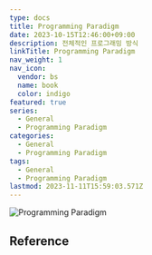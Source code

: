 ```yaml
---
type: docs
title: Programming Paradigm
date: 2023-10-15T12:46:00+09:00
description: 전체적인 프로그래밍 방식
linkTitle: Programming Paradigm
nav_weight: 1
nav_icon:
  vendor: bs
  name: book
  color: indigo
featured: true
series:
  - General
  - Programming Paradigm
categories:
  - General
  - Programming Paradigm
tags:
  - General
  - Programming Paradigm
lastmod: 2023-11-11T15:59:03.571Z
---
```


![Programming Paradigm](/notes/prg-paradigms.png#center)

## Reference
